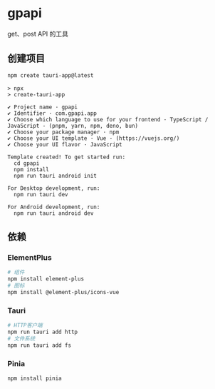 # gpapi

get、post API 的工具

## 创建项目

```bash
npm create tauri-app@latest
```

```text
> npx
> create-tauri-app

✔ Project name · gpapi
✔ Identifier · com.gpapi.app
✔ Choose which language to use for your frontend · TypeScript / JavaScript - (pnpm, yarn, npm, deno, bun)
✔ Choose your package manager · npm
✔ Choose your UI template · Vue - (https://vuejs.org/)
✔ Choose your UI flavor · JavaScript

Template created! To get started run:
  cd gpapi
  npm install
  npm run tauri android init

For Desktop development, run:
  npm run tauri dev

For Android development, run:
  npm run tauri android dev
```

## 依赖

### ElementPlus

```bash
# 组件
npm install element-plus
# 图标
npm install @element-plus/icons-vue
```

### Tauri

```bash
# HTTP客户端
npm run tauri add http
# 文件系统
npm run tauri add fs
```

### Pinia

```bash
npm install pinia
```

